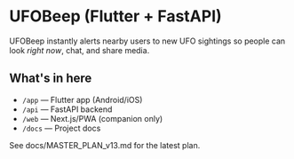 # UFOBeep (Flutter + FastAPI)

UFOBeep instantly alerts nearby users to new UFO sightings so people can look *right now*, chat, and share media.

## What's in here
- `/app` — Flutter app (Android/iOS)
- `/api` — FastAPI backend
- `/web` — Next.js/PWA (companion only)
- `/docs` — Project docs

See docs/MASTER_PLAN_v13.md for the latest plan.
